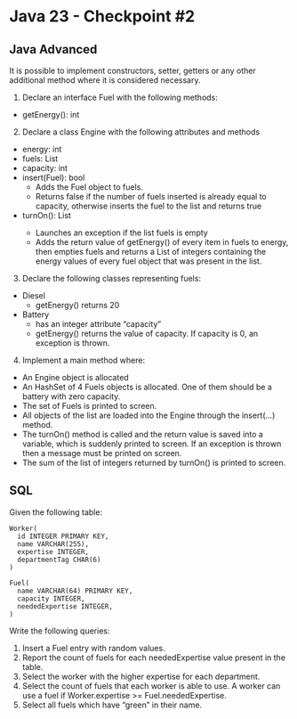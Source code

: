 # Java 23 - Checkpoint #2
## Java Advanced
It is possible to implement constructors, setter, getters or any other additional method where it is considered necessary.
1. Declare an interface Fuel with the following methods:
- getEnergy(): int
2. Declare a class Engine with the following attributes and methods
- energy: int
- fuels: List<Fuel>
- capacity: int
- insert(Fuel): bool
  - Adds the Fuel object to fuels.
  - Returns false if the number of fuels inserted is already equal to capacity, otherwise inserts the fuel to the list and returns true
- turnOn(): List<Integer>
  - Launches an exception if the list fuels is empty
  - Adds the return value of getEnergy() of every item in fuels to energy, then empties fuels and returns a List of integers containing the energy values of every fuel object that was present in the list.
3. Declare the following classes representing fuels:
- Diesel
  - getEnergy() returns 20
- Battery
  - has an integer attribute “capacity”
  - getEnergy() returns the value of capacity. If capacity is 0, an exception is thrown.
4. Implement a main method where:
- An Engine object is allocated
- An HashSet of 4 Fuels objects is allocated. One of them should be a battery
with zero capacity.
- The set of Fuels is printed to screen.
- All objects of the list are loaded into the Engine through the insert(...) method.
- The turnOn() method is called and the return value is saved into a variable, which is suddenly printed to screen. If an exception is thrown then a message must be printed on screen.
- The sum of the list of integers returned by turnOn() is printed to screen.
## SQL
Given the following table:
```
Worker(
  id INTEGER PRIMARY KEY,
  name VARCHAR(255),
  expertise INTEGER,
  departmentTag CHAR(6)
)

Fuel(
  name VARCHAR(64) PRIMARY KEY,
  capacity INTEGER,
  neededExpertise INTEGER,
)
```
Write the following queries:
1. Insert a Fuel entry with random values.
2. Report the count of fuels for each neededExpertise value present in the table.
3. Select the worker with the higher expertise for each department.
4. Select the count of fuels that each worker is able to use. A worker can use a fuel if Worker.expertise >= Fuel.neededExpertise.
5. Select all fuels which have “green” in their name.
